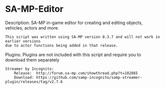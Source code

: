 # SA-MP-Editor
Description:
	SA-MP in-game editor for creating and editing objects, vehicles, actors and more.

	This script was written using SA-MP version 0.3.7 and will not work in earlier versions 
	due to actor functions being added in that release.

Plugins:
	Plugins are not included with this script and require you to download them separately

	Streamer by Incognito:
		Release:  http://forum.sa-mp.com/showthread.php?t=102865
		Download: https://github.com/samp-incognito/samp-streamer-plugin/releases/tag/v2.7.6